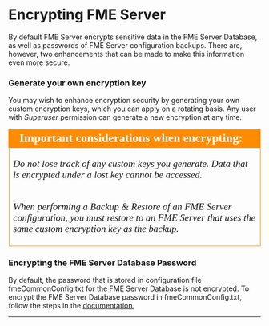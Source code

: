# Encrypting FME Server #


By default FME Server encrypts sensitive data in the FME Server Database, as well as passwords of FME Server configuration backups. There are, however, two enhancements that can be made to make this information even more secure.

### Generate your own encryption key ###
You may wish to enhance encryption security by generating your own custom encryption keys, which you can apply on a rotating basis. Any user with *Superuser* permission can generate a new encryption at any time.

<!--Tip Section-->

<table style="border-spacing: 0px">
<tr>
<td style="vertical-align:middle;background-color:darkorange;border: 2px solid darkorange">
<i class="fa fa-info-circle fa-lg fa-pull-left fa-fw" style="color:white;padding-right: 12px;vertical-align:text-top"></i>
<span style="color:white;font-size:x-large;font-weight: bold;font-family:serif"> Important considerations when encrypting:</span>
</td>
</tr>

<tr>
<td style="border: 1px solid darkorange">
<span style="font-family:serif; font-style:italic; font-size:larger">


Do not lose track of any custom keys you generate. Data that is encrypted under a lost key cannot be accessed. <br><br>

When performing a Backup & Restore of an FME Server configuration, you must restore to an FME Server that uses the same custom encryption key as the backup.
</span>
</td>
</tr>
</table>





### Encrypting the FME Server Database Password ###
By default, the password that is stored in configuration file fmeCommonConfig.txt for the FME Server Database is not encrypted. To encrypt the FME Server Database password in fmeCommonConfig.txt, follow the steps in the [documentation.](https://docs.safe.com/fme/html/FME_Server_Documentation/AdminGuide/Encrypt-FME-Server-Database-Password.htm)



---
